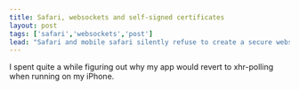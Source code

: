 ```yaml
---
title: Safari, websockets and self-signed certificates
layout: post
tags: ['safari','websockets','post']
lead: "Safari and mobile safari silently refuse to create a secure websocket connection if the certificate used is not from a recognized CA."
---
```


I spent quite a while figuring out why my app would revert to xhr-polling when running on my iPhone.
